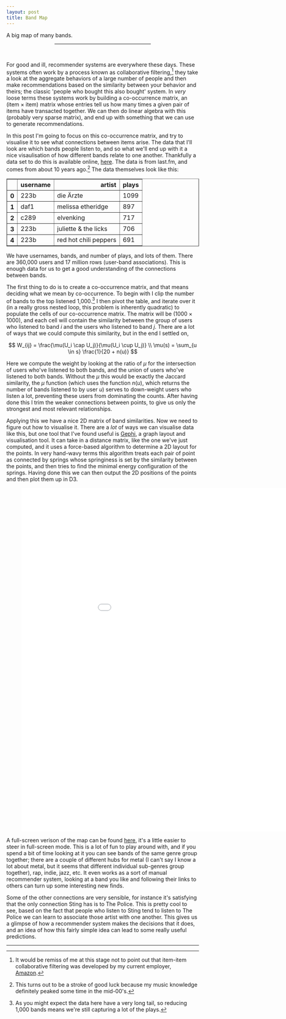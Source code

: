 ```yaml
---
layout: post
title: Band Map
---
```


A big map of many bands.

<center><hr style="width:50%"></center>
<br>

For good and ill, recommender systems are everywhere these days. These systems often work by a process known as collaborative filtering,[^1] they take a look at the aggregate behaviors of a large number of people and then make recommendations based on the similarity between your behavior and theirs; the classic 'people who bought this also bought' system. In *very* loose terms these systems work by building a co-occurrence matrix, an (item $\times$ item) matrix whose entries tell us how many times a given pair of items have transacted together. We can then do linear algebra with this (probably very sparse matrix), and end up with something that we can use to generate recommendations.

In this post I'm going to focus on this co-occurrence matrix, and try to visualise it to see what connections between items arise. The data that I'll look are which bands people listen to, and so what we'll end up with it a nice visaulisation of how different bands relate to one another. Thankfully a data set to do this is available online, [here](https://www.dtic.upf.edu/~ocelma/MusicRecommendationDataset/lastfm-360K.html). The data is from last.fm, and comes from about 10 years ago.[^2] The data themselves look like this:

<table border="1" class="dataframe">
  <thead>
    <tr style="text-align: right;">
      <th></th>
      <th>username</th>
      <th>artist</th>
      <th>plays</th>
    </tr>
  </thead>
  <tbody>
    <tr>
      <th>0</th>
      <td>223b</td>
      <td>die Ärzte</td>
      <td>1099</td>
    </tr>
    <tr>
      <th>1</th>
      <td>daf1</td>
      <td>melissa etheridge</td>
      <td>897</td>
    </tr>
    <tr>
      <th>2</th>
      <td>c289</td>
      <td>elvenking</td>
      <td>717</td>
    </tr>
    <tr>
      <th>3</th>
      <td>223b</td>
      <td>juliette & the licks</td>
      <td>706</td>
    </tr>
    <tr>
      <th>4</th>
      <td>223b</td>
      <td>red hot chili peppers</td>
      <td>691</td>
    </tr>
  </tbody>
</table>

We have usernames, bands, and number of plays, and lots of them. There are 360,000 users and 17 million rows (user-band associations). This is enough data for us to get a good understanding of the connections between bands.

The first thing to do is to create a co-occurrence matrix, and that means deciding what we mean by co-occurrence. To begin with I clip the number of bands to the top listened 1,000.[^3] I then pivot the table, and iterate over it (in a really gross nested loop, this problem is inherently quadratic) to populate the cells of our co-occurrence matrix. The matrix will be ($1000 \times 1000$), and each cell will contain the similarity between the group of users who listened to band $i$ and the users who listened to band $j$. There are a lot of ways that we could compute this similarity, but in the end I settled on,

$$
W_{ij} = \frac{\mu(U_i \cap U_j)}{\mu(U_i \cup U_j)} \\
\mu(s) = \sum_{u \in s} \frac{1}{20 + n(u)}
$$

Here we compute the weight by looking at the ratio of $\mu$ for the intersection of users who've listened to both bands, and the union of users who've listened to both bands. Without the $\mu$ this would be exactly the Jaccard similarity, the $\mu$ function (which uses the function $n(u)$, which returns the number of bands listened to by user $u$) serves to down-weight users who listen a lot, preventing these users from dominating the counts. After having done this I trim the weaker connections between points, to give us only the strongest and most relevant relationships.

Applying this we have a nice 2D matrix of band similarities. Now we need to figure out how to visualise it. There are a *lot* of ways we can visualise data like this, but one tool that I've found useful is [Gephi](https://gephi.org), a graph layout and visualisation tool. It can take in a distance matrix, like the one we've just computed, and it uses a force-based algorithm to determine a 2D layout for the points. In very hand-wavy terms this algorithm treats each pair of point as connected by springs whose springiness is set by the similarity between the points, and then tries to find the minimal energy configuration of the springs. Having done this we can then output the 2D positions of the points and then plot them up in D3.    

<figure class="full-width">
<center>
    <embed src="/images/n-o-r/network/index.html" width="1000px" height="900px" alt="An interactive map should be here, your browser is probably blocking it">
</center>
</figure>

A full-screen verison of the map can be found [here](http://www.n-o-r.xyz/images/n-o-r/network/), it's a little easier to steer in full-screen mode. This is a lot of fun to play around with, and if you spend a bit of time looking at it you can see bands of the same genre group together; there are a couple of different hubs for metal (I can't say I know a lot about metal, but it seems that different individual sub-genres group together), rap, indie, jazz, etc. It even works as a sort of manual recommender system, looking at a band you like and following their links to others can turn up some interesting new finds.

Some of the other connections are very sensible, for instance it's satisfying that the only connection Sting has is to The Police. This is pretty cool to see, based on the fact that people who listen to Sting tend to listen to The Police we can learn to associate those artist with one another. This gives us a glimpse of how a recommender system makes the decisions that it does, and an idea of how this fairly simple idea can lead to some really useful predictions.




---

[^1]: It would be remiss of me at this stage not to point out that item-item collaborative filtering was developed by my current employer, [Amazon](https://patents.google.com/patent/US6266649).

[^2]: This turns out to be a stroke of good luck because my music knowledge definitely peaked some time in the mid-00's.

[^3]: As you might expect the data here have a very long tail, so reducing 1,000 bands means we're still capturing a lot of the plays.
